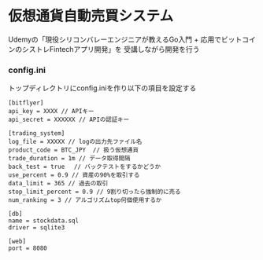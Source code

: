 # 仮想通貨自動売買システム

Udemyの「現役シリコンバレーエンジニアが教えるGo入門 + 応用でビットコインのシストレFintechアプリ開発」を
受講しながら開発を行う


### config.ini

トップディレクトリにconfig.iniを作り以下の項目を設定する

```
[bitflyer]
api_key = XXXX // APIキー
api_secret = XXXXXX // APIの認証キー

[trading_system]
log_file = XXXXX // logの出力先ファイル名
product_code = BTC_JPY  // 扱う仮想通貨
trade_duration = 1m // データ取得間隔
back_test = true　 // バックテストをするかどうか
use_percent = 0.9 // 資産の90%を取引する
data_limit = 365 // 過去の取引
stop_limit_percent = 0.9 // 9割り切ったら強制的に売る
num_ranking = 3 // アルゴリズムtop何個使用するか

[db]
name = stockdata.sql
driver = sqlite3

[web]
port = 8080
```